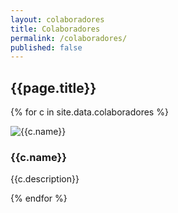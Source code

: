 ```yaml
---
layout: colaboradores
title: Colaboradores
permalink: /colaboradores/
published: false
---
```


<h2 class="titulo">{{page.title}}</h2>

{% for c in site.data.colaboradores %}
<div class="colaborador">
  <div class="row">
    <div class="col-md-4 logo">
      <img src="{{c.image}}" alt="{{c.name}}" class="img-fluid">
    </div>
    <div class="col-md-8">
      <h3>{{c.name}}</h3>
      <p>{{c.description}}</p>
    </div>
  </div>
</div>
{% endfor %}
